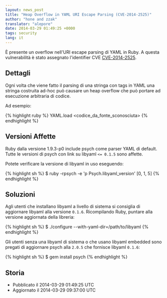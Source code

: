 ```yaml
---
layout: news_post
title: "Heap Overflow in YAML URI Escape Parsing (CVE-2014-2525)"
author: "hone and zzak"
translator: "alepore"
date: 2014-03-29 01:49:25 +0000
tags: security
lang: it
---
```


È presente un overflow nell'URI escape parsing di YAML in Ruby.
A questa vulnerabilità è stato assegnato l'identifier CVE
[CVE-2014-2525](http://www.ocert.org/advisories/ocert-2014-003.html).

## Dettagli

Ogni volta che viene fatto il parsing di una stringa con tags in YAML una
stringa costruita ad-hoc può causare un heap overflow che può portare ad
esecuzione arbitraria di codice.

Ad esempio:

{% highlight ruby %}
YAML.load <codice_da_fonte_sconosciuta>
{% endhighlight %}

## Versioni Affette

Ruby dalla versione 1.9.3-p0 include psych come parser YAML di default. Tutte le
versioni di psych con link su libyaml `<= 0.1.5` sono affette.

Potete verificare la versione di libyaml in uso eseguendo:

{% highlight sh %}
$ ruby -rpsych -e 'p Psych.libyaml_version'
[0, 1, 5]
{% endhighlight %}

## Soluzioni

Agli utenti che installano libyaml a livello di sistema si consiglia di
aggiornare libyaml alla versione `0.1.6`. Ricompilando Ruby, puntare alla
versione aggiornata della libreria:

{% highlight sh %}
$ ./configure --with-yaml-dir=/path/to/libyaml
{% endhighlight %}

Gli utenti senza una libyaml di sistema o che usano libyaml embedded sono
pregati di aggiornare psych alla `2.0.5` che fornisce libyaml `0.1.6`:

{% highlight sh %}
$ gem install psych
{% endhighlight %}

## Storia

* Pubblicato il 2014-03-29 01:49:25 UTC
* Aggiornato il 2014-03-29 09:37:00 UTC
